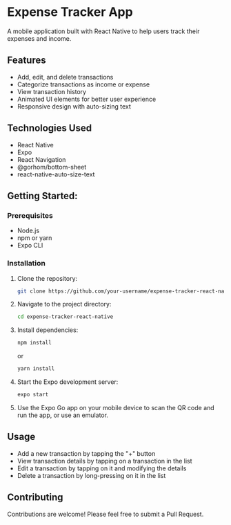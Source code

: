 # Expense Tracker App

A mobile application built with React Native to help users track their expenses and income.

## Features

- Add, edit, and delete transactions
- Categorize transactions as income or expense
- View transaction history
- Animated UI elements for better user experience
- Responsive design with auto-sizing text

## Technologies Used

- React Native
- Expo
- React Navigation
- @gorhom/bottom-sheet
- react-native-auto-size-text

## Getting Started:

### Prerequisites

- Node.js
- npm or yarn
- Expo CLI

### Installation

1. Clone the repository:
   ```bash
   git clone https://github.com/your-username/expense-tracker-react-native.git
   ```

2. Navigate to the project directory:
   ```bash
   cd expense-tracker-react-native
   ```

3. Install dependencies:
   ```bash
   npm install
   ```
   or
   ```bash
   yarn install
   ```

4. Start the Expo development server:
   ```bash
   expo start
   ```

5. Use the Expo Go app on your mobile device to scan the QR code and run the app, or use an emulator.

## Usage

- Add a new transaction by tapping the "+" button
- View transaction details by tapping on a transaction in the list
- Edit a transaction by tapping on it and modifying the details
- Delete a transaction by long-pressing on it in the list

## Contributing

Contributions are welcome! Please feel free to submit a Pull Request.

